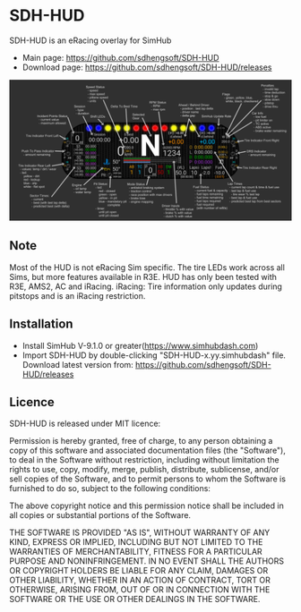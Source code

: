 # SDH-HUD

SDH-HUD is an eRacing overlay for SimHub
- Main page: https://github.com/sdhengsoft/SDH-HUD
- Download page: https://github.com/sdhengsoft/SDH-HUD/releases

![SDH-HUD Image](SDH-HUD.png?raw=true "SDH-HUD")

## Note ##
Most of the HUD is not eRacing Sim specific. The tire LEDs work across all Sims,
but more features available in R3E. HUD has only been tested with R3E, AMS2, AC and iRacing.
iRacing: Tire information only updates during pitstops and is an iRacing restriction.

## Installation ##

- Install SimHub V-9.1.0 or greater(https://www.simhubdash.com)
- Import SDH-HUD by double-clicking "SDH-HUD-x.yy.simhubdash" file.
  Download latest version from: https://github.com/sdhengsoft/SDH-HUD/releases

## Licence ##

SDH-HUD is released under MIT licence:

Permission is hereby granted, free of charge, to any person obtaining a copy of this
software and associated documentation files (the "Software"), to deal in the Software
without restriction, including without limitation the rights to use, copy, modify,
merge, publish, distribute, sublicense, and/or sell copies of the Software, and to
permit persons to whom the Software is furnished to do so, subject to the following
conditions:

The above copyright notice and this permission notice shall be included in all copies
or substantial portions of the Software.

THE SOFTWARE IS PROVIDED "AS IS", WITHOUT WARRANTY OF ANY KIND, EXPRESS OR IMPLIED,
INCLUDING BUT NOT LIMITED TO THE WARRANTIES OF MERCHANTABILITY, FITNESS FOR A PARTICULAR
PURPOSE AND NONINFRINGEMENT. IN NO EVENT SHALL THE AUTHORS OR COPYRIGHT HOLDERS BE
LIABLE FOR ANY CLAIM, DAMAGES OR OTHER LIABILITY, WHETHER IN AN ACTION OF CONTRACT, TORT
OR OTHERWISE, ARISING FROM, OUT OF OR IN CONNECTION WITH THE SOFTWARE OR THE USE OR
OTHER DEALINGS IN THE SOFTWARE.